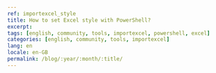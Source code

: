 ```yaml
---
ref: importexcel_style
title: How to set Excel style with PowerShell?
excerpt: 
tags: [english, community, tools, importexcel, powershell, excel]
categories: [english, community, tools, importexcel]
lang: en
locale: en-GB
permalink: /blog/:year/:month/:title/
---
```


